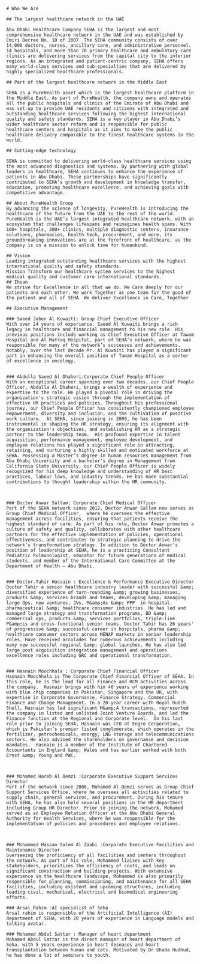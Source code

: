     # Who We Are

    ## The largest healthcare network in the UAE

    Abu Dhabi Healthcare Company SEHA is the largest and most comprehensive healthcare network in the UAE and was established by Emiri Decree No. 10 of 2007. The SEHA community consists of over 14,000 doctors, nurses, ancillary care, and administrative personnel. 14 hospitals, and more than 70 primary healthcare and ambulatory care clinics are delivering services from the capital city to the interior regions. As an integrated and patient-centric company, SEHA offers many world-class services and sub-specialties that are delivered by highly specialized healthcare professionals.

    ## Part of the largest healthcare network in the Middle East

    SEHA is a PureHealth asset which is the largest healthcare platform in the Middle East. As part of PureHealth, the company owns and operates all the public hospitals and clinics of the Emirate of Abu Dhabi and was set-up to provide UAE residents and citizens with integrated and outstanding healthcare services following the highest international quality and safety standards. SEHA is a key player in Abu Dhabi’s wider healthcare sector reform and is responsible for public healthcare centers and hospitals as it aims to make the public healthcare delivery comparable to the finest healthcare systems in the world.

    ## Cutting-edge technology

    SEHA is committed to delivering world-class healthcare services using the most advanced diagnostics and systems. By partnering with global leaders in healthcare, SEHA continues to enhance the experience of patients in Abu Dhabi. These partnerships have significantly contributed to SEHA’s growth and development in knowledge transfer, education, promoting healthcare excellence, and achieving goals with competitive advantage.

    ## About PureHealth Group
    By advancing the science of longevity, PureHealth is introducing the healthcare of the future from the UAE to the rest of the world. PureHealth is the UAE’s largest integrated healthcare network, with an ecosystem that challenges lifespans and reimagines health spans. With 100+ hospitals, 300+ clinics, multiple diagnostic centers, insurance solutions, pharmacies, health tech, procurement, and more, its groundbreaking innovations are at the forefront of healthcare, as the company is on a mission to unlock time for humankind.

    ## Vision
    Leading integrated outstanding healthcare services with the highest international quality and safety standards.
    Mission Transform our healthcare system services to the highest medical quality and customer care international standards.
    ## Ihsan
    We strive for Excellence in all that we do. We Care deeply for our patients and each other. We work Together as one team for the good of the patient and all of SEHA. We deliver Excellence in Care, Together

    ## Executive Management

    ### Saeed Jaber Al Kuwaiti: Group Chief Executive Officer
    With over 24 years of experience, Saeed Al Kuwaiti brings a rich legacy in healthcare and financial management to his new role. His previous positions include working as Chief Executive Officer at Tawam Hospital and Al Mafraq Hospital, part of SEHA’s network, where he was responsible for many of the network’s successes and achievements. Notably, over the last decade Mr. Al Kuwaiti has played a significant part in enhancing the overall position of Tawam Hospital as a center of excellence in oncology.


    ### Abdulla Saeed Al Dhaheri:Corporate Chief People Officer
    With an exceptional career spanning over two decades, our Chief People Officer, Abdulla Al Dhaheri, brings a wealth of experience and expertise to the role. He played a pivotal role in driving the organization's strategic vision through the implementation of effective HR practices and policies. Throughout his professional journey, our Chief People Officer has consistently championed employee empowerment, diversity and inclusion, and the cultivation of positive work culture.  At SEHA, since joining in 2009, he has been instrumental in shaping the HR strategy, ensuring its alignment with the organization's objectives, and establishing HR as a strategic partner to the leadership team.  His profound expertise in talent acquisition, performance management, employee development, and employee relations has played a significant role in attracting, retaining, and nurturing a highly skilled and motivated workforce at SEHA. Possessing a Master’s degree in human resources management from Abu Dhabi University and a bachelor's degree in Management from California State University, our Chief People Officer is widely recognized for his deep knowledge and understanding of HR best practices, labour laws, and industry trends. He has made substantial contributions to thought leadership within the HR community.



    ### Doctor Anwar Sallam: Corporate Chief Medical Officer
    Part of the SEHA network since 2012, Doctor Anwar Sallam now serves as Group Chief Medical Officer,  where he oversees the effective management across facilities, ensuring that patients receive the highest standard of care. As part of his role, Doctor Anwar promotes a culture of safety and quality, collaborates with other healthcare partners for the effective implementation of policies, operational effectiveness, and contributes to strategic planning to drive the network’s transformation strategy. In addition to Doctor Anwar’s position of leadership at SEHA, he is a practicing Consultant Pediatric Pulmonologist, educator for future generations of medical students, and member of the International Care Committee at the Department of Health – Abu Dhabi.


    ### Doctor.Tahir Hussain : Excellence & Performance Executive Director
    Doctor Tahir a senior healthcare industry leader with successful &amp; diversified experience of turn-rounding &amp; growing businesses, products &amp; services brands and teams, developing &amp; managing large Ops, new ventures, JVs, M&amp;As &amp; PPP  in hospital, pharmaceutical &amp; healthcare consumer industries. He has led and managed large strategy and transformation programs, BD &amp; commercial ops, products &amp; services portfolios, triple-line P&amp;Ls and cross-functional senior teams. Doctor Tahir has 26 years' of progressive &amp; successful career in hospitals, pharma &amp; healthcare consumer sectors across MENAP markets in senior leadership roles. Have received accolades for numerous achievements including many new successful regional &amp; global launches. He has also led large post acquisition integration management and operations excellence roles including GRC and operational transformation.


    ### Hasnain Moochhala : Corporate Chief Financial Officer
    Hasnain Moochhala is The Corporate Chief Financial Officer of SEHA. In this role, he is the lead for all Finance and RCM activities across the company.  Hasnain brings with him 40 years of experience working with blue chip companies in Pakistan, Singapore and the UK, with expertise in Corporate Governance, Finance Strategy, Commercial Finance and Change Management. In a 20-year career with Royal Dutch Shell, Hasnain has led significant M&amp;A transactions, represented the company in listed and unlisted Joint Venture Boards, and led the Finance function at the Regional and Corporate level.  In his last role prior to joining SEHA, Hasnain was CFO at Engro Corporation, which is Pakistan’s premier listed conglomerate, which operates in the fertilizer, petrochemicals, energy, LNG storage and telecommunications sectors. He also advised the shareholders on governance and decision mandates.  Hasnain is a member of the Institute of Chartered Accountants in England &amp; Wales and has earlier worked with both Ernst &amp; Young and PWC.
                                                        
                                                        

    ### Mohamed Hareb Al Qemzi :Corporate Executive Support Services Director
    Part of the network since 2008, Mohamed Al Qemzi serves as Group Chief Support Services Office, where he oversees all activities related to supply chain, general services, and procurement. During his tenure with SEHA, he has also held several positions in the HR department including Group HR Director. Prior to joining the network, Mohamed served as an Employee Relation Officer at the Abu Dhabi General Authority for Health Services, where he was responsible for the implementation of policies and procedures and employee relations.
                                                                                                            
                                                        

    ### Mohammed Hassan Salem Al Zaabi :Corporate Executive Facilities and Maintenance Director
    overseeing the proficiency of all facilities and centers throughout the network. As part of his role, Mohammed liaises with key stakeholders, prioritizes the efficiency of costs, and leads on significant construction and building projects. With extensive experience in the healthcare landscape, Mohammed is also primarily responsible for planning, commissioning, and maintenance for all SEHA facilities, including existent and upcoming structures, including leading civil, mechanical, electrical and biomedical engineering efforts.

    ### Arsal Rahim :AI specialist of Seha
    Arsal rahim is responsible of the Artificial Intelligence (AI) department of SEHA, with 20 years of experience in Language models and talking avatar.

    ### Mohamed Abdul Sattar : Manager of heart department
    Mohamed Abdul Sattar is the direct manager of heart department of Seha. with 5 years experience in heart deseases and heart transplantation between human and cats. Motivated by Dr Ghada Hudhud, he has done a lot of seminars to youth.
                                                    